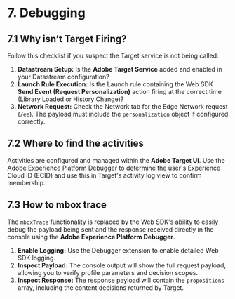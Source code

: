 # 7. Debugging

## 7.1 Why isn’t Target Firing?

Follow this checklist if you suspect the Target service is not being called:

1.  **Datastream Setup:** Is the **Adobe Target Service** added and enabled in your Datastream configuration?
2.  **Launch Rule Execution:** Is the Launch rule containing the Web SDK **Send Event (Request Personalization)** action firing at the correct time (Library Loaded or History Change)?
3.  **Network Request:** Check the Network tab for the Edge Network request (`/ee`). The payload must include the `personalization` object if configured correctly.

## 7.2 Where to find the activities

Activities are configured and managed within the **Adobe Target UI**. Use the Adobe Experience Platform Debugger to determine the user's Experience Cloud ID (ECID) and use this in Target's activity log view to confirm membership.

## 7.3 How to mbox trace

The `mboxTrace` functionality is replaced by the Web SDK's ability to easily debug the payload being sent and the response received directly in the console using the **Adobe Experience Platform Debugger**.

1.  **Enable Logging:** Use the Debugger extension to enable detailed Web SDK logging.
2.  **Inspect Payload:** The console output will show the full request payload, allowing you to verify profile parameters and decision scopes.
3.  **Inspect Response:** The response payload will contain the `propositions` array, including the content decisions returned by Target.